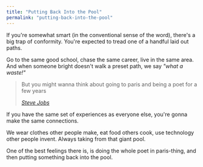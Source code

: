 ```yaml
---
title: "Putting Back Into the Pool"
permalink: "putting-back-into-the-pool"
---
```


If you're somewhat smart (in the conventional sense of the word), there's a big trap of conformity. You're expected to tread one of a handful laid out paths.

Go to the same good school, chase the same career, live in the same area. And when someone bright doesn't walk a preset path, we say *"what a waste!"*

> But you might wanna think about going to paris and being a poet for a few years
> 
> <cite><a href="https://www.youtube.com/watch?v=oPbcM5N5Sqg">Steve Jobs</a></cite>

If you have the same set of experiences as everyone else, you're gonna make the same connections.

We wear clothes other people make, eat food others cook, use technology other people invent. Always taking from that giant pool.

One of the best feelings there is, is doing the whole poet in paris-thing, and then putting something back into the pool.
